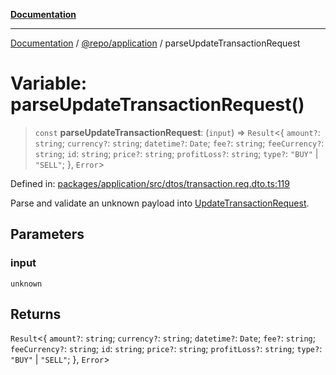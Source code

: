 [**Documentation**](../../../README.md)

***

[Documentation](../../../README.md) / [@repo/application](../README.md) / parseUpdateTransactionRequest

# Variable: parseUpdateTransactionRequest()

> `const` **parseUpdateTransactionRequest**: (`input`) => `Result`\<\{ `amount?`: `string`; `currency?`: `string`; `datetime?`: `Date`; `fee?`: `string`; `feeCurrency?`: `string`; `id`: `string`; `price?`: `string`; `profitLoss?`: `string`; `type?`: `"BUY"` \| `"SELL"`; \}, `Error`\>

Defined in: [packages/application/src/dtos/transaction.req.dto.ts:119](https://github.com/o3osatoshi/experiment/blob/f1d231870a1d13a36a9ead236d22edc1fb9797dd/packages/application/src/dtos/transaction.req.dto.ts#L119)

Parse and validate an unknown payload into [UpdateTransactionRequest](../type-aliases/UpdateTransactionRequest.md).

## Parameters

### input

`unknown`

## Returns

`Result`\<\{ `amount?`: `string`; `currency?`: `string`; `datetime?`: `Date`; `fee?`: `string`; `feeCurrency?`: `string`; `id`: `string`; `price?`: `string`; `profitLoss?`: `string`; `type?`: `"BUY"` \| `"SELL"`; \}, `Error`\>
